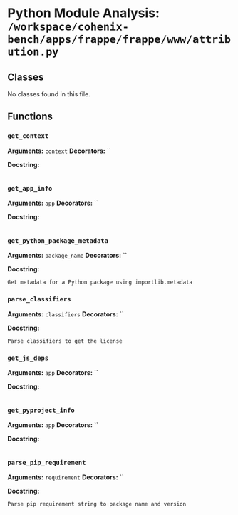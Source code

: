 # Python Module Analysis: `/workspace/cohenix-bench/apps/frappe/frappe/www/attribution.py`

## Classes

No classes found in this file.


## Functions

### `get_context`
**Arguments:** `context`
**Decorators:** ``

**Docstring:**
```

```
### `get_app_info`
**Arguments:** `app`
**Decorators:** ``

**Docstring:**
```

```
### `get_python_package_metadata`
**Arguments:** `package_name`
**Decorators:** ``

**Docstring:**
```
Get metadata for a Python package using importlib.metadata
```
### `parse_classifiers`
**Arguments:** `classifiers`
**Decorators:** ``

**Docstring:**
```
Parse classifiers to get the license
```
### `get_js_deps`
**Arguments:** `app`
**Decorators:** ``

**Docstring:**
```

```
### `get_pyproject_info`
**Arguments:** `app`
**Decorators:** ``

**Docstring:**
```

```
### `parse_pip_requirement`
**Arguments:** `requirement`
**Decorators:** ``

**Docstring:**
```
Parse pip requirement string to package name and version
```

